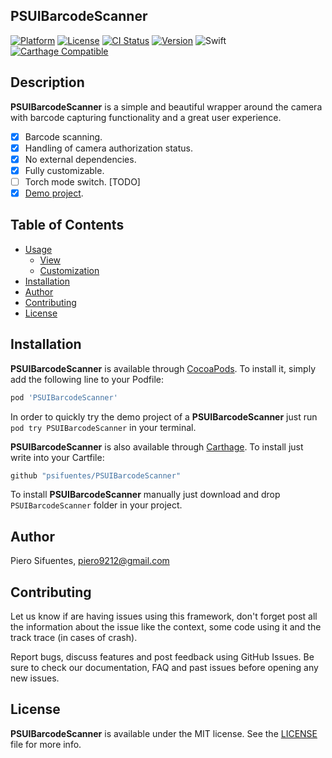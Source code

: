 ## **PSUIBarcodeScanner**

[![Platform](https://img.shields.io/cocoapods/p/PSUIBarcodeScanner.svg?style=flat)](http://cocoadocs.org/docsets/PSUIBarcodeScanner)
[![License](https://img.shields.io/cocoapods/l/PSUIBarcodeScanner.svg?style=flat)](http://cocoadocs.org/docsets/PSUIBarcodeScanner)
[![CI Status](http://img.shields.io/travis/piero9212/PSUIBarcodeScanner.svg?style=flat)](https://travis-ci.org/piero9212/PSUIBarcodeScanner)
[![Version](https://img.shields.io/cocoapods/v/PSUIBarcodeScanner.svg?style=flat)](http://cocoadocs.org/docsets/PSUIBarcodeScanner)
![Swift](https://img.shields.io/badge/%20in-swift%205.0-orange.svg)
[![Carthage Compatible](https://img.shields.io/badge/Carthage-compatible-4BC51D.svg?style=flat)](https://github.com/Carthage/Carthage)

## Description

**PSUIBarcodeScanner** is a simple and beautiful wrapper around the camera with
barcode capturing functionality and a great user experience.

- [x] Barcode scanning.
- [x] Handling of camera authorization status.
- [x] No external dependencies.
- [x] Fully customizable.
- [ ] Torch mode switch. [TODO]
- [x] [Demo project](https://github.com/piero9212/PSUIBarcodeScanner/tree/master/PSUIBarcodeScanner/PSUIBarcodeScannerExamples).

## Table of Contents

* [Usage](#usage)
  * [View](#view)
  * [Customization](#customization)
* [Installation](#installation)
* [Author](#author)
* [Contributing](#contributing)
* [License](#license)

## Installation

**PSUIBarcodeScanner** is available through [CocoaPods](https://cocoapods.org/pods/PSUIBarcodeScanner). To install
it, simply add the following line to your Podfile:

```ruby
pod 'PSUIBarcodeScanner'
```

In order to quickly try the demo project of a **PSUIBarcodeScanner** just run
`pod try PSUIBarcodeScanner` in your terminal.

**PSUIBarcodeScanner** is also available through [Carthage](https://github.com/Carthage/Carthage).
To install just write into your Cartfile:

```ruby
github "psifuentes/PSUIBarcodeScanner"
```

To install **PSUIBarcodeScanner** manually just download and drop `PSUIBarcodeScanner` folder in your project.

## Author

Piero Sifuentes, piero9212@gmail.com

## Contributing

Let us know if are having issues using this framework, don't forget post all the information about the issue like the context, some code using it and the track trace (in cases of crash).

Report bugs, discuss features and post feedback using GitHub Issues. Be sure to check our documentation, FAQ and past issues before opening any new issues.

## License

**PSUIBarcodeScanner** is available under the MIT license. See the [LICENSE](https://github.com/piero9212/PSUIBarcodeScanner/blob/master/LICENSE) file for more info.
